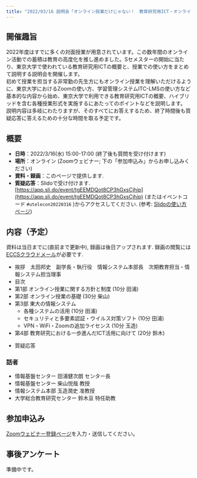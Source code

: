 ```yaml
---
title: "2022/03/16 説明会「オンライン授業だけじゃない！　教育研究用ICT・オンライン会議ツールの説明会」"
---
```


## 開催趣旨

2022年度はすでに多くの対面授業が用意されています。この数年間のオンライン活動での蓄積は教育の高度化を推し進めました。Sセメスターの開始に当たり、東京大学で使われている教育研究用ICTの概要と、授業での使い方をまとめて説明する説明会を開催します。<br>
初めて授業を担当する非常勤の先生方にもオンライン授業を理解いただけるように、東京大学におけるZoomの使い方、学習管理システムITC-LMSの使い方など基本的な内容から始め、東京大学で利用できる教育研究用ICTの概要、ハイブリッドを含む各種授業形式を実施するにあたってのポイントなどを説明します。<br>
説明内容は多岐にわたりますが、そのすべてにお答えするため、終了時間後も質疑応答に答えるための十分な時間を取る予定です。

## 概要

* **日時**：2022/3/16(水) 15:00-17:00 (終了後も質問を受け付けます)
* **場所**：オンライン (Zoomウェビナー; 下の「参加申込み」からお申し込みください)
* **資料・録画**：このページで提供します.
* **質疑応答**：Slidoで受け付けます. [https://app.sli.do/event/tgEEMDQot8CP3hGxsCjhip](https://app.sli.do/event/tgEEMDQot8CP3hGxsCjhip) (またはイベントコード `#utelecon20220316` )からアクセスしてください. (参考: [Slidoの使い方ページ](/slido/))

## 内容（予定）

資料は当日までに(直前まで更新中), 録画は後日アップされます. 録画の閲覧には[ECCSクラウドメール](/eccs_cloud_email)が必要です.

- 挨拶　太田邦史　副学長・執行役　情報システム本部長　次期教育担当・情報システム担当理事
- 目次<!-- (**[資料](slides/00-index.pdf)****[動画](https://youtu.be/...)**)-->
- 第1部 オンライン授業に関する方針と制度 (10分 田浦<!--; **[資料](slides/01-xxx.pdf)**・**[動画](https://youtu.be/...)**-->)
- 第2部 オンライン授業の基礎 (30分 柴山<!--; **[資料](slides/02-xxx.pdf)**・**[動画](https://youtu.be/...)**-->)
- 第3部 東大の情報システム
    - 各種システムの活用 (10分 田浦<!--; **[資料](slides/03-1-xxx.pdf)**・**[動画](https://youtu.be/...)**-->)
    - セキュリティと多要素認証・ウイルス対策ソフト (10分 田浦<!--; **[資料](slides/03-2-xxx.pdf)**・**[動画](https://youtu.be/...)**-->)
    - VPN・WiFi・Zoomの追加ライセンス (10分 玉造<!--; **[資料](slides/03-3-vpn-wifi.pdf)**・**[動画](https://youtu.be/...)**-->)
- 第4部 教育研究における一歩進んだICT活用に向けて (20分 鈴木<!--; **[資料](slides/04-xxx.pdf)**・**[動画](https://youtu.be/...)**-->)
* 質疑応答<!-- (**[動画](https://youtu.be/...)**)-->

### 話者

- 情報基盤センター 田浦健次朗 センター長
- 情報基盤センター 柴山悦哉 教授
- 情報システム本部 玉造潤史 准教授
- 大学総合教育研究センター 鈴木亘 特任助教

## 参加申込み

[Zoomウェビナー登録ページ](https://u-tokyo-ac-jp.zoom.us/webinar/register/WN_SqIEjYx4S6uV9YaVef5ryg)を入力・送信してください。

## 事後アンケート

準備中です。
